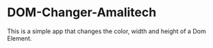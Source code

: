 # DOM-Changer-Amalitech
This is a simple app that changes the color, width and height of a Dom Element. 
